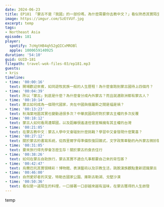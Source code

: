 ```yaml
---
date: 2024-06-23
title: EP181 「蒙古不是『我國』的一部份嗎，為什麼需要你去教中文？」看似熟悉其實陌生的東北亞鄰居：蒙古國
image: https://imgur.com/SzEtVUf.jpg
excerpt: temp
tags:
- Northeast Asia
episode: 181
player:
  spotify: 7cHgtHB4qh52gQICxMROBl
  apple: 1000659140925
duration: '54:10'
guid: GUID-181
filepath: travel-wok-files-03/ep181.mp3
guests:
- kris
timeline:
- time: '00:00:16'
  text: 開場歡迎來賓，如同遊牧民族一般的人生歷程！為什麼會跑到蒙古國待上四個月？
- time: '00:04:39'
  text: 所以「蒙古」到底是什麼？為什麼會分成內外蒙古？而且就連歐洲都有蒙古人？
- time: '00:10:14'
  text: 蒙古如何成為一個現代國家，夾在中國與俄羅斯之間是福是禍？
- time: '00:13:23'
  text: 秋海棠地圖其實也變動過很多次？中華民國政府對於蒙古主權的多次反覆
- time: '00:18:12'
  text: 蒙古人如何看周遭鄰國，以及距離很遙遠但曾宣稱擁有其主權的台灣
- time: '00:21:05'
  text: 在蒙古教中文：蒙古人學中文會碰到什麼挑戰？學習中又會發現什麼驚喜？
- time: '00:27:12'
  text: 關於蒙古的書寫系統，從西里爾字母準備恢復回鶻式，文字政策牽動的內外蒙古微妙關係
- time: '00:31:05'
  text: 要來旅行得先學會怎麼生存！關於蒙古的食衣住行
- time: '00:38:26'
  text: 如何在蒙古自助旅行，蒙古其實不適合凡事都要自己來的背包客？
- time: '00:42:47'
  text: 烏蘭巴托其實很精彩！博物館、表演藝術以及宗教生活，跳脫漢族觀點重新認識蒙古
- time: '00:46:00'
  text: 自然愛好者的天堂，特勒吉國家公園、庫斯古勒湖、戈壁沙漠
- time: '00:50:36'
  text: 看似是一道陌生的料理，一口接著一口卻越來越有滋味，在蒙古獲得的人生啟發
---
```

temp
